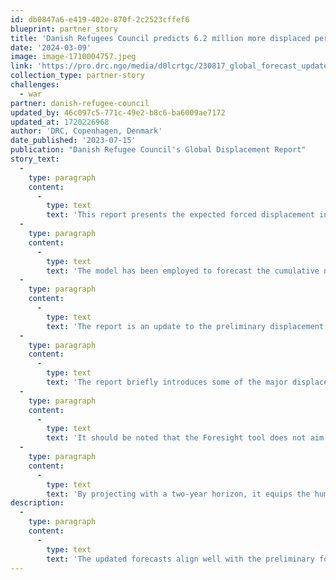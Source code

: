 ```yaml
---
id: db0847a6-e419-402e-870f-2c2523cffef6
blueprint: partner_story
title: 'Danish Refugees Council predicts 6.2 million more displaced persons in 2024'
date: '2024-03-09'
image: image-1710004757.jpeg
link: 'https://pro.drc.ngo/media/d0lcrtgc/230817_global_forecast_update_report_final.pdf'
collection_type: partner-story
challenges:
  - war
partner: danish-refugee-council
updated_by: 46c097c5-771c-49e2-b8c6-ba6009ae7172
updated_at: 1720226968
author: 'DRC, Copenhagen, Denmark'
date_published: '2023-07-15'
publication: "Danish Refugee Council's Global Displacement Report"
story_text:
  -
    type: paragraph
    content:
      -
        type: text
        text: 'This report presents the expected forced displacement in 2023 and 2024, as forecasted by the Foresight model. The Foresight model was developed by DRC and IBM with funding from the Danish Ministry of Foreign Affairs and currently funded by ECHO. The model uses the historical relationships and patterns in the data on 148 displacement relevant indicators from 18 different open sources to, with a high degree of accuracy, forecast the total number of forcibly displaced people one to three years into the future. DRC uses the Foresight model to support country operations and the wider humanitarian system with more accurate forecasts for strategic planning for better prevention, response to and protection of displacement-affected populations. '
  -
    type: paragraph
    content:
      -
        type: text
        text: 'The model has been employed to forecast the cumulative number of people displaced from 26 countries1 that have ongoing and evolving displacement crises. These countries account for approximately 92% of all global displacement.'
  -
    type: paragraph
    content:
      -
        type: text
        text: 'The report is an update to the preliminary displacement forecasts in the Global Displacement Forecast 2023 report launched in March 2023. The forecasts have been updated as of end-June to reflect the final, released annual data on the number of IDPs, asylum seekers and refugees in 2022. More information on the methodology and sources used is available here.'
  -
    type: paragraph
    content:
      -
        type: text
        text: 'The report briefly introduces some of the major displacement events that have happened so far in 2023 before introducing the updated forecasted displacement for 2023 and 2024.'
  -
    type: paragraph
    content:
      -
        type: text
        text: 'It should be noted that the Foresight tool does not aim duplicate the existing data collection tools mentioned above, it is intended for deciphering the interplay of complex triggers such as governance, climate, conflict and political-economy considerations, among others, to project the future displacements development. The purpose being to facilitate more effective planning and response within the humanitarian community. In doing so it addresses two critical challenges: (1) the ability to address displacement issues, through a longer-term lens of durable solutions, resilience and responding to the root causes of displacement and (2) utilizing the available and limited resources with the highest efficacy.'
  -
    type: paragraph
    content:
      -
        type: text
        text: 'By projecting with a two-year horizon, it equips the humanitarian community with reliable data projections, for planning operations, programmes, advocacy and funding needs that will arise. Moreover, it allows for joint planning with traditional development actors, including governments who also rely on forward looking planning tools such as national development plans and 5 years plans. While the tools offer many opportunities a key limitation is the inability to predict sudden, unprecedented crises such as Sudan in 2023 and Ukraine in 2022.'
description:
  -
    type: paragraph
    content:
      -
        type: text
        text: 'The updated forecasts align well with the preliminary forecast report, i.e., the responsibility of hosting and supporting displaced people will continue to disproportionately fall on fragile, low-income countries – including both new, forecasted displacements as well as existing protracted displacement. The forecasts underscore that displacement will continue to grow as long as concerted efforts to address the root causes of displacement, and funding to respond to the needs that arise as a consequence, remain below what is required.'
---
```

